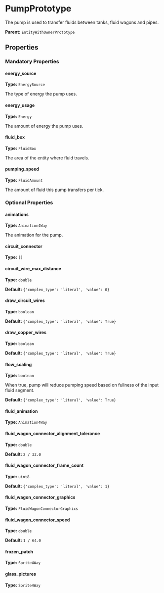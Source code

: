 # PumpPrototype

The pump is used to transfer fluids between tanks, fluid wagons and pipes.

**Parent:** `EntityWithOwnerPrototype`

## Properties

### Mandatory Properties

#### energy_source

**Type:** `EnergySource`

The type of energy the pump uses.

#### energy_usage

**Type:** `Energy`

The amount of energy the pump uses.

#### fluid_box

**Type:** `FluidBox`

The area of the entity where fluid travels.

#### pumping_speed

**Type:** `FluidAmount`

The amount of fluid this pump transfers per tick.

### Optional Properties

#### animations

**Type:** `Animation4Way`

The animation for the pump.

#### circuit_connector

**Type:** `[]`



#### circuit_wire_max_distance

**Type:** `double`



**Default:** `{'complex_type': 'literal', 'value': 0}`

#### draw_circuit_wires

**Type:** `boolean`



**Default:** `{'complex_type': 'literal', 'value': True}`

#### draw_copper_wires

**Type:** `boolean`



**Default:** `{'complex_type': 'literal', 'value': True}`

#### flow_scaling

**Type:** `boolean`

When true, pump will reduce pumping speed based on fullness of the input fluid segment.

**Default:** `{'complex_type': 'literal', 'value': True}`

#### fluid_animation

**Type:** `Animation4Way`



#### fluid_wagon_connector_alignment_tolerance

**Type:** `double`



**Default:** `2 / 32.0`

#### fluid_wagon_connector_frame_count

**Type:** `uint8`



**Default:** `{'complex_type': 'literal', 'value': 1}`

#### fluid_wagon_connector_graphics

**Type:** `FluidWagonConnectorGraphics`



#### fluid_wagon_connector_speed

**Type:** `double`



**Default:** `1 / 64.0`

#### frozen_patch

**Type:** `Sprite4Way`



#### glass_pictures

**Type:** `Sprite4Way`



